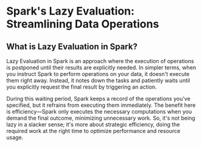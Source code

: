 # Spark's Lazy Evaluation: Streamlining Data Operations

## What is Lazy Evaluation in Spark?  

Lazy Evaluation in Spark is an approach where the execution of operations is postponed until their results are explicitly needed. In simpler terms, when you instruct Spark to perform operations on your data, it doesn't execute them right away. Instead, it notes down the tasks and patiently waits until you explicitly request the final result by triggering an action.

During this waiting period, Spark keeps a record of the operations you've specified, but it refrains from executing them immediately. The benefit here is efficiency—Spark only executes the necessary computations when you demand the final outcome, minimizing unnecessary work. So, it's not being lazy in a slacker sense; it's more about strategic efficiency, doing the required work at the right time to optimize performance and resource usage.
